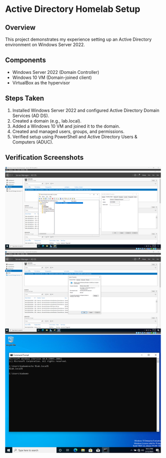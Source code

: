 # Active Directory Homelab Setup 

## Overview
This project demonstrates my experience setting up an Active Directory environment on Windows Server 2022.

## Components
- Windows Server 2022 (Domain Controller)
- Windows 10 VM (Domain-joined client)
- VirtualBox as the hypervisor

## Steps Taken
1. Installed Windows Server 2022 and configured Active Directory Domain Services (AD DS).
2. Created a domain (e.g., lab.local).
3. Added a Windows 10 VM and joined it to the domain.
4. Created and managed users, groups, and permissions.
5. Verified setup using PowerShell and Active Directory Users & Computers (ADUC).

## Verification Screenshots
![Users and Computers](https://github.com/deemthedream99/Active-Directory-VirtualBox-Lab/blob/main/Users%20and%20Computers.png?raw=true) 
![Computer Description](https://github.com/deemthedream99/Active-Directory-VirtualBox-Lab/blob/main/Computer%20Description.png?raw=true)
![Windows 10](https://github.com/deemthedream99/Active-Directory-VirtualBox-Lab/blob/main/Windows%2010.png?raw=true)
